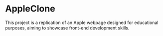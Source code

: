 # AppleClone
This project is a replication of an Apple webpage designed for educational purposes, aiming to showcase front-end development skills.
